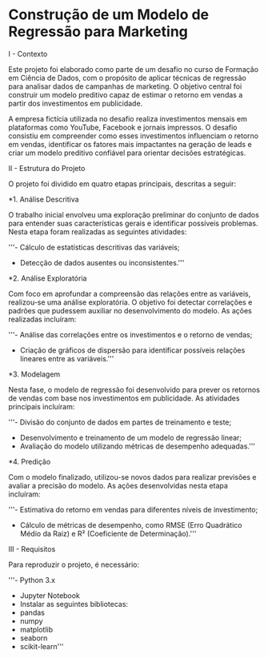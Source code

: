 # Construção de um Modelo de Regressão para Marketing

I - Contexto

  Este projeto foi elaborado como parte de um desafio no curso de Formação em Ciência de Dados, com o propósito de aplicar técnicas de regressão para analisar dados de campanhas de marketing. 
  O objetivo central foi construir um modelo preditivo capaz de estimar o retorno em vendas a partir dos investimentos em publicidade.

  A empresa fictícia utilizada no desafio realiza investimentos mensais em plataformas como YouTube, Facebook e jornais impressos. O desafio consistiu em compreender como esses investimentos influenciam o retorno   em vendas, identificar os fatores mais impactantes na geração de leads e criar um modelo preditivo confiável para orientar decisões estratégicas.

II - Estrutura do Projeto

  O projeto foi dividido em quatro etapas principais, descritas a seguir:

  *1. Análise Descritiva
  
   O trabalho inicial envolveu uma exploração preliminar do conjunto de dados para entender suas características gerais e identificar possíveis problemas.    
   Nesta etapa foram realizadas as seguintes atividades:
    
'''- Cálculo de estatísticas descritivas das variáveis;
   - Detecção de dados ausentes ou inconsistentes.'''
    
  *2. Análise Exploratória
  
   Com foco em aprofundar a compreensão das relações entre as variáveis, realizou-se uma análise exploratória. 
   O objetivo foi detectar correlações e padrões que pudessem auxiliar no desenvolvimento do modelo. As ações realizadas incluíram:

'''- Análise das correlações entre os investimentos e o retorno de vendas;
   - Criação de gráficos de dispersão para identificar possíveis relações lineares entre as variáveis.'''
      
  *3. Modelagem
  
   Nesta fase, o modelo de regressão foi desenvolvido para prever os retornos de vendas com base nos investimentos em publicidade. 
   As atividades principais incluíram:

'''- Divisão do conjunto de dados em partes de treinamento e teste;
   - Desenvolvimento e treinamento de um modelo de regressão linear;
   - Avaliação do modelo utilizando métricas de desempenho adequadas.'''
     
 *4. Predição
 
  Com o modelo finalizado, utilizou-se novos dados para realizar previsões e avaliar a precisão do modelo.
  As ações desenvolvidas nesta etapa incluíram:

'''- Estimativa do retorno em vendas para diferentes níveis de investimento;
   - Cálculo de métricas de desempenho, como RMSE (Erro Quadrático Médio da Raiz) e R² (Coeficiente de Determinação).'''

III - Requisitos

  Para reproduzir o projeto, é necessário:

'''- Python 3.x
   - Jupyter Notebook
   - Instalar as seguintes bibliotecas:
   - pandas
   - numpy
   - matplotlib
   - seaborn
   - scikit-learn'''
